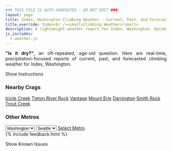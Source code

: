 ```yaml
---
### THIS FILE IS AUTO-GENERATED - DO NOT EDIT ###
layout: page
title: Index, Washington Climbing Weather - Current, Past, and Forecasted Report
title_override: Index<br /><small>Climbing Weather</small>
description: A lightweight weather report for Index, Washington. Optimized for slow internet connections.
js_includes:
  - weather.js
---
```


<section class="measure center lh-copy f5-ns f6 ph2 mv4" style="text-align: justify;">
<strong>"Is it dry?"</strong>, an oft-repeated, age-old question. Here are real-time,
precipitation-focused reports of current, past, and forecasted climbing weather for Index, Washington.
</section>

<p id="settings-toggle" class="mw5 b center tc hover-light-red black-70 pointer">Show Instructions</p>
<section id="settings" class="overflow-hidden" style="display:none;">
    <div class="mv2 ph2 center">
        <div class="fn f6 tc pv2">
            <p class="measure lh-copy center"><strong>Show/hide hourly forecasts</strong> by clicking the desired day.</p>
            <hr class="mw5 p0 mv2 o-60 b0 bt b--light-red light-red bg-light-red">
            <p class="measure lh-copy center"><strong>Current and Past conditions</strong> are measured by the nearest weather station. <strong>Forecast conditions</strong> are calculated and polled separately.</p>
            <hr class="mw5 p0 mv2 o-60 b0 bt b--light-red light-red bg-light-red">
            <p class="measure lh-copy center"><strong>Having issues?</strong> Try <a id="clear-cache" class="no-underline relative fancy-link light-red hover-light-red" href="#">clearing the local cache</a>.</p>
            <hr class="mw5 p0 mv2 o-60 b0 bt b--light-red light-red bg-light-red">
            <p class="measure lh-copy center">Weather data sourced from <a class="no-underline fancy-link relative light-red" target="_blank" href="https://www.weather.gov/documentation/services-web-api">weather.gov</a>.</p>
        </div>
    </div>
</section>
<section id="weather" data-crag="index-washington" class="mv4-ns mv3 ph2 center"></section>
<section id="nearby" class="tc lh-copy">
  <h3>Nearby Crags</h3>
<a class="nowrap no-underline fancy-link relative light-red mh3" href="/crags/icicle-creek-washington-weather.html">Icicle Creek</a>
<a class="nowrap no-underline fancy-link relative light-red mh3" href="/crags/tieton-river-rock-washington-weather.html">Tieton River Rock</a>
<a class="nowrap no-underline fancy-link relative light-red mh3" href="/crags/vantage-washington-weather.html">Vantage</a>
<a class="nowrap no-underline fancy-link relative light-red mh3" href="/crags/mount-erie-washington-weather.html">Mount Erie</a>
<a class="nowrap no-underline fancy-link relative light-red mh3" href="/crags/darrington-washington-weather.html">Darrington</a>
<a class="nowrap no-underline fancy-link relative light-red mh3" href="/crags/smith-rock-oregon-weather.html">Smith Rock</a>
<a class="nowrap no-underline fancy-link relative light-red mh3" href="/crags/trout-creek-oregon-weather.html">Trout Creek</a>
</section>
<section id="nearby" class="tc lh-copy">
  <h3>Other Metros</h3>
  <select class="ma1 bg-near-white pa2" id="stateSel">
    <option value="Texas">Texas</option>
    <option value="Washington" selected>Washington</option>
    <option value="Colorado">Colorado</option>
    <option value="Tennessee">Tennessee</option>
    <option value="Utah">Utah</option>
    <option value="California">California</option>
  </select>
  <select class="ma1 bg-near-white pa2" id="citySel">
    <option value="Seattle" selected>Seattle</option>
  </select>
  <a id="selectMetro" class="f6 link dim ph3 pv2 ma1 dib white bg-light-red" href="/crags/seattle-washington-weather.html">Select Metro</a>
  <script>
    var states = [];
    states["Texas"] = "Austin"
    states["Washington"] = "Seattle"
    states["Colorado"] = "Denver"
    states["Tennessee"] = "Nashville"
    states["Utah"] = "Salt Lake City"
    states["California"] = "San Francisco|Los Angeles"
  </script>
</section>
{% include feedback.html %}
<p id="issues-toggle" class="mw5 b center tc hover-light-red black-70 pointer">Show Known Issues</p>
<section id="issues" class="overflow-hidden tc f6">
</section>

<script>
  var weekly_SEW_150_72 = {"updated":"2023-01-13T04:40:24+00:00","units":"us","forecastGenerator":"BaselineForecastGenerator","generatedAt":"2023-01-13T06:06:03+00:00","updateTime":"2023-01-13T04:40:24+00:00","validTimes":"2023-01-12T22:00:00+00:00/P7DT3H","elevation":{"unitCode":"wmoUnit:m","value":148.1328},"periods":[{"number":1,"name":"Tonight","startTime":"2023-01-12T22:00:00-08:00","endTime":"2023-01-13T06:00:00-08:00","isDaytime":false,"temperature":44,"temperatureUnit":"F","temperatureTrend":"rising","windSpeed":"7 mph","windDirection":"ENE","icon":"https://api.weather.gov/icons/land/night/rain,90/rain,70?size=medium","shortForecast":"Rain","detailedForecast":"Rain. Cloudy. Low around 44, with temperatures rising to around 46 overnight. East northeast wind around 7 mph. Chance of precipitation is 90%. New rainfall amounts between a quarter and half of an inch possible."},{"number":2,"name":"Friday","startTime":"2023-01-13T06:00:00-08:00","endTime":"2023-01-13T18:00:00-08:00","isDaytime":true,"temperature":48,"temperatureUnit":"F","temperatureTrend":"falling","windSpeed":"1 to 7 mph","windDirection":"E","icon":"https://api.weather.gov/icons/land/day/rain,80/rain,90?size=medium","shortForecast":"Rain","detailedForecast":"Rain. Cloudy. High near 48, with temperatures falling to around 45 in the afternoon. East wind 1 to 7 mph. Chance of precipitation is 90%. New rainfall amounts between a half and three quarters of an inch possible."},{"number":3,"name":"Friday Night","startTime":"2023-01-13T18:00:00-08:00","endTime":"2023-01-14T06:00:00-08:00","isDaytime":false,"temperature":42,"temperatureUnit":"F","temperatureTrend":null,"windSpeed":"2 to 6 mph","windDirection":"ENE","icon":"https://api.weather.gov/icons/land/night/rain,80?size=medium","shortForecast":"Rain","detailedForecast":"Rain. Cloudy, with a low around 42. East northeast wind 2 to 6 mph. Chance of precipitation is 80%. New rainfall amounts between a half and three quarters of an inch possible."},{"number":4,"name":"Saturday","startTime":"2023-01-14T06:00:00-08:00","endTime":"2023-01-14T18:00:00-08:00","isDaytime":true,"temperature":48,"temperatureUnit":"F","temperatureTrend":null,"windSpeed":"2 to 12 mph","windDirection":"ENE","icon":"https://api.weather.gov/icons/land/day/rain,50?size=medium","shortForecast":"Chance Light Rain","detailedForecast":"A chance of rain. Mostly cloudy, with a high near 48. East northeast wind 2 to 12 mph. Chance of precipitation is 50%. New rainfall amounts between a tenth and quarter of an inch possible."},{"number":5,"name":"Saturday Night","startTime":"2023-01-14T18:00:00-08:00","endTime":"2023-01-15T06:00:00-08:00","isDaytime":false,"temperature":40,"temperatureUnit":"F","temperatureTrend":null,"windSpeed":"3 to 12 mph","windDirection":"ENE","icon":"https://api.weather.gov/icons/land/night/rain,50?size=medium","shortForecast":"Chance Light Rain","detailedForecast":"A chance of rain. Mostly cloudy, with a low around 40. East northeast wind 3 to 12 mph. Chance of precipitation is 50%. New rainfall amounts between a tenth and quarter of an inch possible."},{"number":6,"name":"Sunday","startTime":"2023-01-15T06:00:00-08:00","endTime":"2023-01-15T18:00:00-08:00","isDaytime":true,"temperature":45,"temperatureUnit":"F","temperatureTrend":null,"windSpeed":"2 to 7 mph","windDirection":"E","icon":"https://api.weather.gov/icons/land/day/rain,80?size=medium","shortForecast":"Light Rain","detailedForecast":"Rain. Mostly cloudy, with a high near 45. Chance of precipitation is 80%. New rainfall amounts between a tenth and quarter of an inch possible."},{"number":7,"name":"Sunday Night","startTime":"2023-01-15T18:00:00-08:00","endTime":"2023-01-16T06:00:00-08:00","isDaytime":false,"temperature":38,"temperatureUnit":"F","temperatureTrend":null,"windSpeed":"2 to 6 mph","windDirection":"SE","icon":"https://api.weather.gov/icons/land/night/rain,70/rain,50?size=medium","shortForecast":"Light Rain Likely","detailedForecast":"Rain likely. Mostly cloudy, with a low around 38. Chance of precipitation is 70%."},{"number":8,"name":"M.L. King Jr. Day","startTime":"2023-01-16T06:00:00-08:00","endTime":"2023-01-16T18:00:00-08:00","isDaytime":true,"temperature":44,"temperatureUnit":"F","temperatureTrend":null,"windSpeed":"6 mph","windDirection":"SE","icon":"https://api.weather.gov/icons/land/day/rain?size=medium","shortForecast":"Chance Light Rain","detailedForecast":"A chance of rain. Mostly cloudy, with a high near 44."},{"number":9,"name":"Monday Night","startTime":"2023-01-16T18:00:00-08:00","endTime":"2023-01-17T06:00:00-08:00","isDaytime":false,"temperature":36,"temperatureUnit":"F","temperatureTrend":null,"windSpeed":"6 mph","windDirection":"SE","icon":"https://api.weather.gov/icons/land/night/rain?size=medium","shortForecast":"Chance Light Rain","detailedForecast":"A chance of rain. Mostly cloudy, with a low around 36."},{"number":10,"name":"Tuesday","startTime":"2023-01-17T06:00:00-08:00","endTime":"2023-01-17T18:00:00-08:00","isDaytime":true,"temperature":42,"temperatureUnit":"F","temperatureTrend":null,"windSpeed":"8 mph","windDirection":"SE","icon":"https://api.weather.gov/icons/land/day/rain?size=medium","shortForecast":"Light Rain Likely","detailedForecast":"Rain likely. Mostly cloudy, with a high near 42."},{"number":11,"name":"Tuesday Night","startTime":"2023-01-17T18:00:00-08:00","endTime":"2023-01-18T06:00:00-08:00","isDaytime":false,"temperature":37,"temperatureUnit":"F","temperatureTrend":null,"windSpeed":"9 mph","windDirection":"SE","icon":"https://api.weather.gov/icons/land/night/rain?size=medium","shortForecast":"Rain","detailedForecast":"Rain. Mostly cloudy, with a low around 37."},{"number":12,"name":"Wednesday","startTime":"2023-01-18T06:00:00-08:00","endTime":"2023-01-18T18:00:00-08:00","isDaytime":true,"temperature":41,"temperatureUnit":"F","temperatureTrend":null,"windSpeed":"12 mph","windDirection":"S","icon":"https://api.weather.gov/icons/land/day/rain?size=medium","shortForecast":"Rain","detailedForecast":"Rain. Mostly cloudy, with a high near 41."},{"number":13,"name":"Wednesday Night","startTime":"2023-01-18T18:00:00-08:00","endTime":"2023-01-19T06:00:00-08:00","isDaytime":false,"temperature":34,"temperatureUnit":"F","temperatureTrend":null,"windSpeed":"9 mph","windDirection":"SSW","icon":"https://api.weather.gov/icons/land/night/rain?size=medium","shortForecast":"Chance Light Rain","detailedForecast":"A chance of rain. Mostly cloudy, with a low around 34."},{"number":14,"name":"Thursday","startTime":"2023-01-19T06:00:00-08:00","endTime":"2023-01-19T18:00:00-08:00","isDaytime":true,"temperature":40,"temperatureUnit":"F","temperatureTrend":null,"windSpeed":"8 mph","windDirection":"SSW","icon":"https://api.weather.gov/icons/land/day/rain?size=medium","shortForecast":"Chance Light Rain","detailedForecast":"A chance of rain before 5pm. Mostly cloudy, with a high near 40."}]}
  var hourly_SEW_150_72 = {"@context":["https://geojson.org/geojson-ld/geojson-context.jsonld",{"@version":"1.1","wx":"https://api.weather.gov/ontology#","geo":"http://www.opengis.net/ont/geosparql#","unit":"http://codes.wmo.int/common/unit/","@vocab":"https://api.weather.gov/ontology#"}],"type":"Feature","geometry":{"type":"Polygon","coordinates":[[[-121.5758471,47.8261007],[-121.5697809,47.8055844],[-121.539213,47.809657800000004],[-121.5452726,47.8301743],[-121.5758471,47.8261007]]]},"properties":{"updated":"2023-01-13T04:40:24+00:00","units":"us","forecastGenerator":"HourlyForecastGenerator","generatedAt":"2023-01-13T06:06:04+00:00","updateTime":"2023-01-13T04:40:24+00:00","validTimes":"2023-01-12T22:00:00+00:00/P7DT3H","elevation":{"unitCode":"wmoUnit:m","value":148.1328},"periods":[{"number":1,"name":"","startTime":"2023-01-12T22:00:00-08:00","endTime":"2023-01-12T23:00:00-08:00","isDaytime":false,"temperature":46,"temperatureUnit":"F","temperatureTrend":null,"windSpeed":"5 mph","windDirection":"ENE","icon":"https://api.weather.gov/icons/land/night/rain,90?size=small","shortForecast":"Rain","detailedForecast":""},{"number":2,"name":"","startTime":"2023-01-12T23:00:00-08:00","endTime":"2023-01-13T00:00:00-08:00","isDaytime":false,"temperature":45,"temperatureUnit":"F","temperatureTrend":null,"windSpeed":"5 mph","windDirection":"ENE","icon":"https://api.weather.gov/icons/land/night/rain,80?size=small","shortForecast":"Rain","detailedForecast":""},{"number":3,"name":"","startTime":"2023-01-13T00:00:00-08:00","endTime":"2023-01-13T01:00:00-08:00","isDaytime":false,"temperature":45,"temperatureUnit":"F","temperatureTrend":null,"windSpeed":"5 mph","windDirection":"ENE","icon":"https://api.weather.gov/icons/land/night/rain,70?size=small","shortForecast":"Rain Likely","detailedForecast":""},{"number":4,"name":"","startTime":"2023-01-13T01:00:00-08:00","endTime":"2023-01-13T02:00:00-08:00","isDaytime":false,"temperature":45,"temperatureUnit":"F","temperatureTrend":null,"windSpeed":"6 mph","windDirection":"ENE","icon":"https://api.weather.gov/icons/land/night/rain,60?size=small","shortForecast":"Light Rain Likely","detailedForecast":""},{"number":5,"name":"","startTime":"2023-01-13T02:00:00-08:00","endTime":"2023-01-13T03:00:00-08:00","isDaytime":false,"temperature":46,"temperatureUnit":"F","temperatureTrend":null,"windSpeed":"6 mph","windDirection":"ENE","icon":"https://api.weather.gov/icons/land/night/rain,60?size=small","shortForecast":"Light Rain Likely","detailedForecast":""},{"number":6,"name":"","startTime":"2023-01-13T03:00:00-08:00","endTime":"2023-01-13T04:00:00-08:00","isDaytime":false,"temperature":46,"temperatureUnit":"F","temperatureTrend":null,"windSpeed":"6 mph","windDirection":"ENE","icon":"https://api.weather.gov/icons/land/night/rain,60?size=small","shortForecast":"Light Rain Likely","detailedForecast":""},{"number":7,"name":"","startTime":"2023-01-13T04:00:00-08:00","endTime":"2023-01-13T05:00:00-08:00","isDaytime":false,"temperature":46,"temperatureUnit":"F","temperatureTrend":null,"windSpeed":"7 mph","windDirection":"E","icon":"https://api.weather.gov/icons/land/night/rain,70?size=small","shortForecast":"Rain Likely","detailedForecast":""},{"number":8,"name":"","startTime":"2023-01-13T05:00:00-08:00","endTime":"2023-01-13T06:00:00-08:00","isDaytime":false,"temperature":46,"temperatureUnit":"F","temperatureTrend":null,"windSpeed":"7 mph","windDirection":"E","icon":"https://api.weather.gov/icons/land/night/rain?size=small","shortForecast":"Rain Likely","detailedForecast":""},{"number":9,"name":"","startTime":"2023-01-13T06:00:00-08:00","endTime":"2023-01-13T07:00:00-08:00","isDaytime":true,"temperature":45,"temperatureUnit":"F","temperatureTrend":null,"windSpeed":"7 mph","windDirection":"E","icon":"https://api.weather.gov/icons/land/day/rain?size=small","shortForecast":"Rain","detailedForecast":""},{"number":10,"name":"","startTime":"2023-01-13T07:00:00-08:00","endTime":"2023-01-13T08:00:00-08:00","isDaytime":true,"temperature":45,"temperatureUnit":"F","temperatureTrend":null,"windSpeed":"7 mph","windDirection":"E","icon":"https://api.weather.gov/icons/land/day/rain?size=small","shortForecast":"Rain","detailedForecast":""},{"number":11,"name":"","startTime":"2023-01-13T08:00:00-08:00","endTime":"2023-01-13T09:00:00-08:00","isDaytime":true,"temperature":45,"temperatureUnit":"F","temperatureTrend":null,"windSpeed":"7 mph","windDirection":"E","icon":"https://api.weather.gov/icons/land/day/rain?size=small","shortForecast":"Rain","detailedForecast":""},{"number":12,"name":"","startTime":"2023-01-13T09:00:00-08:00","endTime":"2023-01-13T10:00:00-08:00","isDaytime":true,"temperature":46,"temperatureUnit":"F","temperatureTrend":null,"windSpeed":"7 mph","windDirection":"E","icon":"https://api.weather.gov/icons/land/day/rain?size=small","shortForecast":"Rain","detailedForecast":""},{"number":13,"name":"","startTime":"2023-01-13T10:00:00-08:00","endTime":"2023-01-13T11:00:00-08:00","isDaytime":true,"temperature":46,"temperatureUnit":"F","temperatureTrend":null,"windSpeed":"7 mph","windDirection":"ESE","icon":"https://api.weather.gov/icons/land/day/rain?size=small","shortForecast":"Light Rain Likely","detailedForecast":""},{"number":14,"name":"","startTime":"2023-01-13T11:00:00-08:00","endTime":"2023-01-13T12:00:00-08:00","isDaytime":true,"temperature":46,"temperatureUnit":"F","temperatureTrend":null,"windSpeed":"7 mph","windDirection":"ESE","icon":"https://api.weather.gov/icons/land/day/rain?size=small","shortForecast":"Light Rain Likely","detailedForecast":""},{"number":15,"name":"","startTime":"2023-01-13T12:00:00-08:00","endTime":"2023-01-13T13:00:00-08:00","isDaytime":true,"temperature":47,"temperatureUnit":"F","temperatureTrend":null,"windSpeed":"7 mph","windDirection":"ESE","icon":"https://api.weather.gov/icons/land/day/rain?size=small","shortForecast":"Light Rain","detailedForecast":""},{"number":16,"name":"","startTime":"2023-01-13T13:00:00-08:00","endTime":"2023-01-13T14:00:00-08:00","isDaytime":true,"temperature":46,"temperatureUnit":"F","temperatureTrend":null,"windSpeed":"1 mph","windDirection":"NNE","icon":"https://api.weather.gov/icons/land/day/rain?size=small","shortForecast":"Light Rain","detailedForecast":""},{"number":17,"name":"","startTime":"2023-01-13T14:00:00-08:00","endTime":"2023-01-13T15:00:00-08:00","isDaytime":true,"temperature":46,"temperatureUnit":"F","temperatureTrend":null,"windSpeed":"1 mph","windDirection":"NNE","icon":"https://api.weather.gov/icons/land/day/rain?size=small","shortForecast":"Light Rain","detailedForecast":""},{"number":18,"name":"","startTime":"2023-01-13T15:00:00-08:00","endTime":"2023-01-13T16:00:00-08:00","isDaytime":true,"temperature":46,"temperatureUnit":"F","temperatureTrend":null,"windSpeed":"1 mph","windDirection":"NNE","icon":"https://api.weather.gov/icons/land/day/rain?size=small","shortForecast":"Light Rain","detailedForecast":""},{"number":19,"name":"","startTime":"2023-01-13T16:00:00-08:00","endTime":"2023-01-13T17:00:00-08:00","isDaytime":true,"temperature":45,"temperatureUnit":"F","temperatureTrend":null,"windSpeed":"2 mph","windDirection":"ENE","icon":"https://api.weather.gov/icons/land/day/rain?size=small","shortForecast":"Rain","detailedForecast":""},{"number":20,"name":"","startTime":"2023-01-13T17:00:00-08:00","endTime":"2023-01-13T18:00:00-08:00","isDaytime":true,"temperature":45,"temperatureUnit":"F","temperatureTrend":null,"windSpeed":"2 mph","windDirection":"ENE","icon":"https://api.weather.gov/icons/land/day/rain?size=small","shortForecast":"Rain","detailedForecast":""},{"number":21,"name":"","startTime":"2023-01-13T18:00:00-08:00","endTime":"2023-01-13T19:00:00-08:00","isDaytime":false,"temperature":44,"temperatureUnit":"F","temperatureTrend":null,"windSpeed":"2 mph","windDirection":"ENE","icon":"https://api.weather.gov/icons/land/night/rain?size=small","shortForecast":"Rain","detailedForecast":""},{"number":22,"name":"","startTime":"2023-01-13T19:00:00-08:00","endTime":"2023-01-13T20:00:00-08:00","isDaytime":false,"temperature":44,"temperatureUnit":"F","temperatureTrend":null,"windSpeed":"6 mph","windDirection":"E","icon":"https://api.weather.gov/icons/land/night/rain?size=small","shortForecast":"Rain","detailedForecast":""},{"number":23,"name":"","startTime":"2023-01-13T20:00:00-08:00","endTime":"2023-01-13T21:00:00-08:00","isDaytime":false,"temperature":44,"temperatureUnit":"F","temperatureTrend":null,"windSpeed":"6 mph","windDirection":"E","icon":"https://api.weather.gov/icons/land/night/rain?size=small","shortForecast":"Rain","detailedForecast":""},{"number":24,"name":"","startTime":"2023-01-13T21:00:00-08:00","endTime":"2023-01-13T22:00:00-08:00","isDaytime":false,"temperature":44,"temperatureUnit":"F","temperatureTrend":null,"windSpeed":"6 mph","windDirection":"E","icon":"https://api.weather.gov/icons/land/night/rain?size=small","shortForecast":"Rain","detailedForecast":""},{"number":25,"name":"","startTime":"2023-01-13T22:00:00-08:00","endTime":"2023-01-13T23:00:00-08:00","isDaytime":false,"temperature":44,"temperatureUnit":"F","temperatureTrend":null,"windSpeed":"3 mph","windDirection":"ENE","icon":"https://api.weather.gov/icons/land/night/rain?size=small","shortForecast":"Light Rain","detailedForecast":""},{"number":26,"name":"","startTime":"2023-01-13T23:00:00-08:00","endTime":"2023-01-14T00:00:00-08:00","isDaytime":false,"temperature":44,"temperatureUnit":"F","temperatureTrend":null,"windSpeed":"3 mph","windDirection":"ENE","icon":"https://api.weather.gov/icons/land/night/rain?size=small","shortForecast":"Light Rain","detailedForecast":""},{"number":27,"name":"","startTime":"2023-01-14T00:00:00-08:00","endTime":"2023-01-14T01:00:00-08:00","isDaytime":false,"temperature":43,"temperatureUnit":"F","temperatureTrend":null,"windSpeed":"3 mph","windDirection":"ENE","icon":"https://api.weather.gov/icons/land/night/rain?size=small","shortForecast":"Light Rain","detailedForecast":""},{"number":28,"name":"","startTime":"2023-01-14T01:00:00-08:00","endTime":"2023-01-14T02:00:00-08:00","isDaytime":false,"temperature":43,"temperatureUnit":"F","temperatureTrend":null,"windSpeed":"3 mph","windDirection":"NE","icon":"https://api.weather.gov/icons/land/night/rain?size=small","shortForecast":"Light Rain","detailedForecast":""},{"number":29,"name":"","startTime":"2023-01-14T02:00:00-08:00","endTime":"2023-01-14T03:00:00-08:00","isDaytime":false,"temperature":43,"temperatureUnit":"F","temperatureTrend":null,"windSpeed":"3 mph","windDirection":"NE","icon":"https://api.weather.gov/icons/land/night/rain?size=small","shortForecast":"Light Rain","detailedForecast":""},{"number":30,"name":"","startTime":"2023-01-14T03:00:00-08:00","endTime":"2023-01-14T04:00:00-08:00","isDaytime":false,"temperature":43,"temperatureUnit":"F","temperatureTrend":null,"windSpeed":"3 mph","windDirection":"NE","icon":"https://api.weather.gov/icons/land/night/rain?size=small","shortForecast":"Light Rain","detailedForecast":""},{"number":31,"name":"","startTime":"2023-01-14T04:00:00-08:00","endTime":"2023-01-14T05:00:00-08:00","isDaytime":false,"temperature":43,"temperatureUnit":"F","temperatureTrend":null,"windSpeed":"5 mph","windDirection":"NE","icon":"https://api.weather.gov/icons/land/night/rain?size=small","shortForecast":"Chance Light Rain","detailedForecast":""},{"number":32,"name":"","startTime":"2023-01-14T05:00:00-08:00","endTime":"2023-01-14T06:00:00-08:00","isDaytime":false,"temperature":43,"temperatureUnit":"F","temperatureTrend":null,"windSpeed":"5 mph","windDirection":"NE","icon":"https://api.weather.gov/icons/land/night/rain?size=small","shortForecast":"Chance Light Rain","detailedForecast":""},{"number":33,"name":"","startTime":"2023-01-14T06:00:00-08:00","endTime":"2023-01-14T07:00:00-08:00","isDaytime":true,"temperature":43,"temperatureUnit":"F","temperatureTrend":null,"windSpeed":"5 mph","windDirection":"NE","icon":"https://api.weather.gov/icons/land/day/rain?size=small","shortForecast":"Chance Light Rain","detailedForecast":""},{"number":34,"name":"","startTime":"2023-01-14T07:00:00-08:00","endTime":"2023-01-14T08:00:00-08:00","isDaytime":true,"temperature":43,"temperatureUnit":"F","temperatureTrend":null,"windSpeed":"5 mph","windDirection":"E","icon":"https://api.weather.gov/icons/land/day/rain?size=small","shortForecast":"Chance Light Rain","detailedForecast":""},{"number":35,"name":"","startTime":"2023-01-14T08:00:00-08:00","endTime":"2023-01-14T09:00:00-08:00","isDaytime":true,"temperature":43,"temperatureUnit":"F","temperatureTrend":null,"windSpeed":"5 mph","windDirection":"E","icon":"https://api.weather.gov/icons/land/day/rain?size=small","shortForecast":"Chance Light Rain","detailedForecast":""},{"number":36,"name":"","startTime":"2023-01-14T09:00:00-08:00","endTime":"2023-01-14T10:00:00-08:00","isDaytime":true,"temperature":43,"temperatureUnit":"F","temperatureTrend":null,"windSpeed":"5 mph","windDirection":"E","icon":"https://api.weather.gov/icons/land/day/rain?size=small","shortForecast":"Chance Light Rain","detailedForecast":""},{"number":37,"name":"","startTime":"2023-01-14T10:00:00-08:00","endTime":"2023-01-14T11:00:00-08:00","isDaytime":true,"temperature":44,"temperatureUnit":"F","temperatureTrend":null,"windSpeed":"2 mph","windDirection":"ENE","icon":"https://api.weather.gov/icons/land/day/rain?size=small","shortForecast":"Chance Light Rain","detailedForecast":""},{"number":38,"name":"","startTime":"2023-01-14T11:00:00-08:00","endTime":"2023-01-14T12:00:00-08:00","isDaytime":true,"temperature":45,"temperatureUnit":"F","temperatureTrend":null,"windSpeed":"2 mph","windDirection":"ENE","icon":"https://api.weather.gov/icons/land/day/rain?size=small","shortForecast":"Chance Light Rain","detailedForecast":""},{"number":39,"name":"","startTime":"2023-01-14T12:00:00-08:00","endTime":"2023-01-14T13:00:00-08:00","isDaytime":true,"temperature":46,"temperatureUnit":"F","temperatureTrend":null,"windSpeed":"2 mph","windDirection":"ENE","icon":"https://api.weather.gov/icons/land/day/rain?size=small","shortForecast":"Chance Light Rain","detailedForecast":""},{"number":40,"name":"","startTime":"2023-01-14T13:00:00-08:00","endTime":"2023-01-14T14:00:00-08:00","isDaytime":true,"temperature":47,"temperatureUnit":"F","temperatureTrend":null,"windSpeed":"7 mph","windDirection":"E","icon":"https://api.weather.gov/icons/land/day/rain?size=small","shortForecast":"Chance Light Rain","detailedForecast":""},{"number":41,"name":"","startTime":"2023-01-14T14:00:00-08:00","endTime":"2023-01-14T15:00:00-08:00","isDaytime":true,"temperature":46,"temperatureUnit":"F","temperatureTrend":null,"windSpeed":"7 mph","windDirection":"E","icon":"https://api.weather.gov/icons/land/day/rain?size=small","shortForecast":"Chance Light Rain","detailedForecast":""},{"number":42,"name":"","startTime":"2023-01-14T15:00:00-08:00","endTime":"2023-01-14T16:00:00-08:00","isDaytime":true,"temperature":45,"temperatureUnit":"F","temperatureTrend":null,"windSpeed":"7 mph","windDirection":"E","icon":"https://api.weather.gov/icons/land/day/rain?size=small","shortForecast":"Chance Light Rain","detailedForecast":""},{"number":43,"name":"","startTime":"2023-01-14T16:00:00-08:00","endTime":"2023-01-14T17:00:00-08:00","isDaytime":true,"temperature":44,"temperatureUnit":"F","temperatureTrend":null,"windSpeed":"12 mph","windDirection":"NE","icon":"https://api.weather.gov/icons/land/day/rain?size=small","shortForecast":"Chance Light Rain","detailedForecast":""},{"number":44,"name":"","startTime":"2023-01-14T17:00:00-08:00","endTime":"2023-01-14T18:00:00-08:00","isDaytime":true,"temperature":43,"temperatureUnit":"F","temperatureTrend":null,"windSpeed":"12 mph","windDirection":"NE","icon":"https://api.weather.gov/icons/land/day/rain?size=small","shortForecast":"Chance Light Rain","detailedForecast":""},{"number":45,"name":"","startTime":"2023-01-14T18:00:00-08:00","endTime":"2023-01-14T19:00:00-08:00","isDaytime":false,"temperature":42,"temperatureUnit":"F","temperatureTrend":null,"windSpeed":"12 mph","windDirection":"NE","icon":"https://api.weather.gov/icons/land/night/rain?size=small","shortForecast":"Chance Light Rain","detailedForecast":""},{"number":46,"name":"","startTime":"2023-01-14T19:00:00-08:00","endTime":"2023-01-14T20:00:00-08:00","isDaytime":false,"temperature":42,"temperatureUnit":"F","temperatureTrend":null,"windSpeed":"9 mph","windDirection":"NE","icon":"https://api.weather.gov/icons/land/night/rain?size=small","shortForecast":"Chance Light Rain","detailedForecast":""},{"number":47,"name":"","startTime":"2023-01-14T20:00:00-08:00","endTime":"2023-01-14T21:00:00-08:00","isDaytime":false,"temperature":42,"temperatureUnit":"F","temperatureTrend":null,"windSpeed":"9 mph","windDirection":"NE","icon":"https://api.weather.gov/icons/land/night/rain?size=small","shortForecast":"Chance Light Rain","detailedForecast":""},{"number":48,"name":"","startTime":"2023-01-14T21:00:00-08:00","endTime":"2023-01-14T22:00:00-08:00","isDaytime":false,"temperature":42,"temperatureUnit":"F","temperatureTrend":null,"windSpeed":"9 mph","windDirection":"NE","icon":"https://api.weather.gov/icons/land/night/rain?size=small","shortForecast":"Chance Light Rain","detailedForecast":""},{"number":49,"name":"","startTime":"2023-01-14T22:00:00-08:00","endTime":"2023-01-14T23:00:00-08:00","isDaytime":false,"temperature":42,"temperatureUnit":"F","temperatureTrend":null,"windSpeed":"6 mph","windDirection":"NE","icon":"https://api.weather.gov/icons/land/night/rain?size=small","shortForecast":"Chance Light Rain","detailedForecast":""},{"number":50,"name":"","startTime":"2023-01-14T23:00:00-08:00","endTime":"2023-01-15T00:00:00-08:00","isDaytime":false,"temperature":42,"temperatureUnit":"F","temperatureTrend":null,"windSpeed":"6 mph","windDirection":"NE","icon":"https://api.weather.gov/icons/land/night/rain?size=small","shortForecast":"Chance Light Rain","detailedForecast":""},{"number":51,"name":"","startTime":"2023-01-15T00:00:00-08:00","endTime":"2023-01-15T01:00:00-08:00","isDaytime":false,"temperature":41,"temperatureUnit":"F","temperatureTrend":null,"windSpeed":"6 mph","windDirection":"NE","icon":"https://api.weather.gov/icons/land/night/rain?size=small","shortForecast":"Chance Light Rain","detailedForecast":""},{"number":52,"name":"","startTime":"2023-01-15T01:00:00-08:00","endTime":"2023-01-15T02:00:00-08:00","isDaytime":false,"temperature":41,"temperatureUnit":"F","temperatureTrend":null,"windSpeed":"3 mph","windDirection":"ENE","icon":"https://api.weather.gov/icons/land/night/rain?size=small","shortForecast":"Chance Light Rain","detailedForecast":""},{"number":53,"name":"","startTime":"2023-01-15T02:00:00-08:00","endTime":"2023-01-15T03:00:00-08:00","isDaytime":false,"temperature":41,"temperatureUnit":"F","temperatureTrend":null,"windSpeed":"3 mph","windDirection":"ENE","icon":"https://api.weather.gov/icons/land/night/rain?size=small","shortForecast":"Chance Light Rain","detailedForecast":""},{"number":54,"name":"","startTime":"2023-01-15T03:00:00-08:00","endTime":"2023-01-15T04:00:00-08:00","isDaytime":false,"temperature":42,"temperatureUnit":"F","temperatureTrend":null,"windSpeed":"3 mph","windDirection":"ENE","icon":"https://api.weather.gov/icons/land/night/rain?size=small","shortForecast":"Chance Light Rain","detailedForecast":""},{"number":55,"name":"","startTime":"2023-01-15T04:00:00-08:00","endTime":"2023-01-15T05:00:00-08:00","isDaytime":false,"temperature":42,"temperatureUnit":"F","temperatureTrend":null,"windSpeed":"5 mph","windDirection":"ESE","icon":"https://api.weather.gov/icons/land/night/rain?size=small","shortForecast":"Chance Light Rain","detailedForecast":""},{"number":56,"name":"","startTime":"2023-01-15T05:00:00-08:00","endTime":"2023-01-15T06:00:00-08:00","isDaytime":false,"temperature":42,"temperatureUnit":"F","temperatureTrend":null,"windSpeed":"5 mph","windDirection":"ESE","icon":"https://api.weather.gov/icons/land/night/rain?size=small","shortForecast":"Chance Light Rain","detailedForecast":""},{"number":57,"name":"","startTime":"2023-01-15T06:00:00-08:00","endTime":"2023-01-15T07:00:00-08:00","isDaytime":true,"temperature":41,"temperatureUnit":"F","temperatureTrend":null,"windSpeed":"5 mph","windDirection":"ESE","icon":"https://api.weather.gov/icons/land/day/rain?size=small","shortForecast":"Chance Light Rain","detailedForecast":""},{"number":58,"name":"","startTime":"2023-01-15T07:00:00-08:00","endTime":"2023-01-15T08:00:00-08:00","isDaytime":true,"temperature":41,"temperatureUnit":"F","temperatureTrend":null,"windSpeed":"6 mph","windDirection":"NE","icon":"https://api.weather.gov/icons/land/day/rain?size=small","shortForecast":"Chance Light Rain","detailedForecast":""},{"number":59,"name":"","startTime":"2023-01-15T08:00:00-08:00","endTime":"2023-01-15T09:00:00-08:00","isDaytime":true,"temperature":41,"temperatureUnit":"F","temperatureTrend":null,"windSpeed":"6 mph","windDirection":"NE","icon":"https://api.weather.gov/icons/land/day/rain?size=small","shortForecast":"Chance Light Rain","detailedForecast":""},{"number":60,"name":"","startTime":"2023-01-15T09:00:00-08:00","endTime":"2023-01-15T10:00:00-08:00","isDaytime":true,"temperature":42,"temperatureUnit":"F","temperatureTrend":null,"windSpeed":"6 mph","windDirection":"NE","icon":"https://api.weather.gov/icons/land/day/rain?size=small","shortForecast":"Chance Light Rain","detailedForecast":""},{"number":61,"name":"","startTime":"2023-01-15T10:00:00-08:00","endTime":"2023-01-15T11:00:00-08:00","isDaytime":true,"temperature":42,"temperatureUnit":"F","temperatureTrend":null,"windSpeed":"7 mph","windDirection":"ESE","icon":"https://api.weather.gov/icons/land/day/rain?size=small","shortForecast":"Light Rain","detailedForecast":""},{"number":62,"name":"","startTime":"2023-01-15T11:00:00-08:00","endTime":"2023-01-15T12:00:00-08:00","isDaytime":true,"temperature":42,"temperatureUnit":"F","temperatureTrend":null,"windSpeed":"7 mph","windDirection":"ESE","icon":"https://api.weather.gov/icons/land/day/rain?size=small","shortForecast":"Light Rain","detailedForecast":""},{"number":63,"name":"","startTime":"2023-01-15T12:00:00-08:00","endTime":"2023-01-15T13:00:00-08:00","isDaytime":true,"temperature":43,"temperatureUnit":"F","temperatureTrend":null,"windSpeed":"7 mph","windDirection":"ESE","icon":"https://api.weather.gov/icons/land/day/rain?size=small","shortForecast":"Light Rain","detailedForecast":""},{"number":64,"name":"","startTime":"2023-01-15T13:00:00-08:00","endTime":"2023-01-15T14:00:00-08:00","isDaytime":true,"temperature":43,"temperatureUnit":"F","temperatureTrend":null,"windSpeed":"3 mph","windDirection":"ENE","icon":"https://api.weather.gov/icons/land/day/rain?size=small","shortForecast":"Light Rain","detailedForecast":""},{"number":65,"name":"","startTime":"2023-01-15T14:00:00-08:00","endTime":"2023-01-15T15:00:00-08:00","isDaytime":true,"temperature":43,"temperatureUnit":"F","temperatureTrend":null,"windSpeed":"3 mph","windDirection":"ENE","icon":"https://api.weather.gov/icons/land/day/rain?size=small","shortForecast":"Light Rain","detailedForecast":""},{"number":66,"name":"","startTime":"2023-01-15T15:00:00-08:00","endTime":"2023-01-15T16:00:00-08:00","isDaytime":true,"temperature":43,"temperatureUnit":"F","temperatureTrend":null,"windSpeed":"3 mph","windDirection":"ENE","icon":"https://api.weather.gov/icons/land/day/rain?size=small","shortForecast":"Light Rain","detailedForecast":""},{"number":67,"name":"","startTime":"2023-01-15T16:00:00-08:00","endTime":"2023-01-15T17:00:00-08:00","isDaytime":true,"temperature":42,"temperatureUnit":"F","temperatureTrend":null,"windSpeed":"2 mph","windDirection":"SSE","icon":"https://api.weather.gov/icons/land/day/rain?size=small","shortForecast":"Light Rain Likely","detailedForecast":""},{"number":68,"name":"","startTime":"2023-01-15T17:00:00-08:00","endTime":"2023-01-15T18:00:00-08:00","isDaytime":true,"temperature":41,"temperatureUnit":"F","temperatureTrend":null,"windSpeed":"2 mph","windDirection":"SSE","icon":"https://api.weather.gov/icons/land/day/rain?size=small","shortForecast":"Light Rain Likely","detailedForecast":""},{"number":69,"name":"","startTime":"2023-01-15T18:00:00-08:00","endTime":"2023-01-15T19:00:00-08:00","isDaytime":false,"temperature":41,"temperatureUnit":"F","temperatureTrend":null,"windSpeed":"2 mph","windDirection":"SSE","icon":"https://api.weather.gov/icons/land/night/rain?size=small","shortForecast":"Light Rain Likely","detailedForecast":""},{"number":70,"name":"","startTime":"2023-01-15T19:00:00-08:00","endTime":"2023-01-15T20:00:00-08:00","isDaytime":false,"temperature":40,"temperatureUnit":"F","temperatureTrend":null,"windSpeed":"6 mph","windDirection":"SE","icon":"https://api.weather.gov/icons/land/night/rain?size=small","shortForecast":"Light Rain Likely","detailedForecast":""},{"number":71,"name":"","startTime":"2023-01-15T20:00:00-08:00","endTime":"2023-01-15T21:00:00-08:00","isDaytime":false,"temperature":40,"temperatureUnit":"F","temperatureTrend":null,"windSpeed":"6 mph","windDirection":"SE","icon":"https://api.weather.gov/icons/land/night/rain?size=small","shortForecast":"Light Rain Likely","detailedForecast":""},{"number":72,"name":"","startTime":"2023-01-15T21:00:00-08:00","endTime":"2023-01-15T22:00:00-08:00","isDaytime":false,"temperature":40,"temperatureUnit":"F","temperatureTrend":null,"windSpeed":"6 mph","windDirection":"SE","icon":"https://api.weather.gov/icons/land/night/rain?size=small","shortForecast":"Light Rain Likely","detailedForecast":""},{"number":73,"name":"","startTime":"2023-01-15T22:00:00-08:00","endTime":"2023-01-15T23:00:00-08:00","isDaytime":false,"temperature":40,"temperatureUnit":"F","temperatureTrend":null,"windSpeed":"6 mph","windDirection":"SE","icon":"https://api.weather.gov/icons/land/night/rain?size=small","shortForecast":"Chance Light Rain","detailedForecast":""},{"number":74,"name":"","startTime":"2023-01-15T23:00:00-08:00","endTime":"2023-01-16T00:00:00-08:00","isDaytime":false,"temperature":40,"temperatureUnit":"F","temperatureTrend":null,"windSpeed":"6 mph","windDirection":"SE","icon":"https://api.weather.gov/icons/land/night/rain?size=small","shortForecast":"Chance Light Rain","detailedForecast":""},{"number":75,"name":"","startTime":"2023-01-16T00:00:00-08:00","endTime":"2023-01-16T01:00:00-08:00","isDaytime":false,"temperature":40,"temperatureUnit":"F","temperatureTrend":null,"windSpeed":"6 mph","windDirection":"SE","icon":"https://api.weather.gov/icons/land/night/rain?size=small","shortForecast":"Chance Light Rain","detailedForecast":""},{"number":76,"name":"","startTime":"2023-01-16T01:00:00-08:00","endTime":"2023-01-16T02:00:00-08:00","isDaytime":false,"temperature":40,"temperatureUnit":"F","temperatureTrend":null,"windSpeed":"6 mph","windDirection":"SE","icon":"https://api.weather.gov/icons/land/night/rain?size=small","shortForecast":"Chance Light Rain","detailedForecast":""},{"number":77,"name":"","startTime":"2023-01-16T02:00:00-08:00","endTime":"2023-01-16T03:00:00-08:00","isDaytime":false,"temperature":40,"temperatureUnit":"F","temperatureTrend":null,"windSpeed":"6 mph","windDirection":"SE","icon":"https://api.weather.gov/icons/land/night/rain?size=small","shortForecast":"Chance Light Rain","detailedForecast":""},{"number":78,"name":"","startTime":"2023-01-16T03:00:00-08:00","endTime":"2023-01-16T04:00:00-08:00","isDaytime":false,"temperature":40,"temperatureUnit":"F","temperatureTrend":null,"windSpeed":"6 mph","windDirection":"SE","icon":"https://api.weather.gov/icons/land/night/rain?size=small","shortForecast":"Chance Light Rain","detailedForecast":""},{"number":79,"name":"","startTime":"2023-01-16T04:00:00-08:00","endTime":"2023-01-16T05:00:00-08:00","isDaytime":false,"temperature":40,"temperatureUnit":"F","temperatureTrend":null,"windSpeed":"6 mph","windDirection":"SE","icon":"https://api.weather.gov/icons/land/night/rain?size=small","shortForecast":"Chance Light Rain","detailedForecast":""},{"number":80,"name":"","startTime":"2023-01-16T05:00:00-08:00","endTime":"2023-01-16T06:00:00-08:00","isDaytime":false,"temperature":40,"temperatureUnit":"F","temperatureTrend":null,"windSpeed":"6 mph","windDirection":"SE","icon":"https://api.weather.gov/icons/land/night/rain?size=small","shortForecast":"Chance Light Rain","detailedForecast":""},{"number":81,"name":"","startTime":"2023-01-16T06:00:00-08:00","endTime":"2023-01-16T07:00:00-08:00","isDaytime":true,"temperature":39,"temperatureUnit":"F","temperatureTrend":null,"windSpeed":"6 mph","windDirection":"SE","icon":"https://api.weather.gov/icons/land/day/rain?size=small","shortForecast":"Chance Light Rain","detailedForecast":""},{"number":82,"name":"","startTime":"2023-01-16T07:00:00-08:00","endTime":"2023-01-16T08:00:00-08:00","isDaytime":true,"temperature":39,"temperatureUnit":"F","temperatureTrend":null,"windSpeed":"6 mph","windDirection":"SE","icon":"https://api.weather.gov/icons/land/day/rain?size=small","shortForecast":"Chance Light Rain","detailedForecast":""},{"number":83,"name":"","startTime":"2023-01-16T08:00:00-08:00","endTime":"2023-01-16T09:00:00-08:00","isDaytime":true,"temperature":39,"temperatureUnit":"F","temperatureTrend":null,"windSpeed":"6 mph","windDirection":"SE","icon":"https://api.weather.gov/icons/land/day/rain?size=small","shortForecast":"Chance Light Rain","detailedForecast":""},{"number":84,"name":"","startTime":"2023-01-16T09:00:00-08:00","endTime":"2023-01-16T10:00:00-08:00","isDaytime":true,"temperature":39,"temperatureUnit":"F","temperatureTrend":null,"windSpeed":"6 mph","windDirection":"SE","icon":"https://api.weather.gov/icons/land/day/rain?size=small","shortForecast":"Chance Light Rain","detailedForecast":""},{"number":85,"name":"","startTime":"2023-01-16T10:00:00-08:00","endTime":"2023-01-16T11:00:00-08:00","isDaytime":true,"temperature":40,"temperatureUnit":"F","temperatureTrend":null,"windSpeed":"6 mph","windDirection":"SE","icon":"https://api.weather.gov/icons/land/day/rain?size=small","shortForecast":"Chance Light Rain","detailedForecast":""},{"number":86,"name":"","startTime":"2023-01-16T11:00:00-08:00","endTime":"2023-01-16T12:00:00-08:00","isDaytime":true,"temperature":41,"temperatureUnit":"F","temperatureTrend":null,"windSpeed":"6 mph","windDirection":"SE","icon":"https://api.weather.gov/icons/land/day/rain?size=small","shortForecast":"Chance Light Rain","detailedForecast":""},{"number":87,"name":"","startTime":"2023-01-16T12:00:00-08:00","endTime":"2023-01-16T13:00:00-08:00","isDaytime":true,"temperature":42,"temperatureUnit":"F","temperatureTrend":null,"windSpeed":"6 mph","windDirection":"SE","icon":"https://api.weather.gov/icons/land/day/rain?size=small","shortForecast":"Chance Light Rain","detailedForecast":""},{"number":88,"name":"","startTime":"2023-01-16T13:00:00-08:00","endTime":"2023-01-16T14:00:00-08:00","isDaytime":true,"temperature":42,"temperatureUnit":"F","temperatureTrend":null,"windSpeed":"6 mph","windDirection":"SSE","icon":"https://api.weather.gov/icons/land/day/rain?size=small","shortForecast":"Chance Light Rain","detailedForecast":""},{"number":89,"name":"","startTime":"2023-01-16T14:00:00-08:00","endTime":"2023-01-16T15:00:00-08:00","isDaytime":true,"temperature":42,"temperatureUnit":"F","temperatureTrend":null,"windSpeed":"6 mph","windDirection":"SSE","icon":"https://api.weather.gov/icons/land/day/rain?size=small","shortForecast":"Chance Light Rain","detailedForecast":""},{"number":90,"name":"","startTime":"2023-01-16T15:00:00-08:00","endTime":"2023-01-16T16:00:00-08:00","isDaytime":true,"temperature":41,"temperatureUnit":"F","temperatureTrend":null,"windSpeed":"6 mph","windDirection":"SSE","icon":"https://api.weather.gov/icons/land/day/rain?size=small","shortForecast":"Chance Light Rain","detailedForecast":""},{"number":91,"name":"","startTime":"2023-01-16T16:00:00-08:00","endTime":"2023-01-16T17:00:00-08:00","isDaytime":true,"temperature":40,"temperatureUnit":"F","temperatureTrend":null,"windSpeed":"5 mph","windDirection":"SSE","icon":"https://api.weather.gov/icons/land/day/rain?size=small","shortForecast":"Chance Light Rain","detailedForecast":""},{"number":92,"name":"","startTime":"2023-01-16T17:00:00-08:00","endTime":"2023-01-16T18:00:00-08:00","isDaytime":true,"temperature":39,"temperatureUnit":"F","temperatureTrend":null,"windSpeed":"5 mph","windDirection":"SSE","icon":"https://api.weather.gov/icons/land/day/rain?size=small","shortForecast":"Chance Light Rain","detailedForecast":""},{"number":93,"name":"","startTime":"2023-01-16T18:00:00-08:00","endTime":"2023-01-16T19:00:00-08:00","isDaytime":false,"temperature":39,"temperatureUnit":"F","temperatureTrend":null,"windSpeed":"5 mph","windDirection":"SSE","icon":"https://api.weather.gov/icons/land/night/rain?size=small","shortForecast":"Chance Light Rain","detailedForecast":""},{"number":94,"name":"","startTime":"2023-01-16T19:00:00-08:00","endTime":"2023-01-16T20:00:00-08:00","isDaytime":false,"temperature":38,"temperatureUnit":"F","temperatureTrend":null,"windSpeed":"6 mph","windDirection":"ESE","icon":"https://api.weather.gov/icons/land/night/rain?size=small","shortForecast":"Chance Light Rain","detailedForecast":""},{"number":95,"name":"","startTime":"2023-01-16T20:00:00-08:00","endTime":"2023-01-16T21:00:00-08:00","isDaytime":false,"temperature":38,"temperatureUnit":"F","temperatureTrend":null,"windSpeed":"6 mph","windDirection":"ESE","icon":"https://api.weather.gov/icons/land/night/rain?size=small","shortForecast":"Chance Light Rain","detailedForecast":""},{"number":96,"name":"","startTime":"2023-01-16T21:00:00-08:00","endTime":"2023-01-16T22:00:00-08:00","isDaytime":false,"temperature":37,"temperatureUnit":"F","temperatureTrend":null,"windSpeed":"6 mph","windDirection":"ESE","icon":"https://api.weather.gov/icons/land/night/rain?size=small","shortForecast":"Chance Light Rain","detailedForecast":""},{"number":97,"name":"","startTime":"2023-01-16T22:00:00-08:00","endTime":"2023-01-16T23:00:00-08:00","isDaytime":false,"temperature":37,"temperatureUnit":"F","temperatureTrend":null,"windSpeed":"6 mph","windDirection":"ESE","icon":"https://api.weather.gov/icons/land/night/rain?size=small","shortForecast":"Chance Light Rain","detailedForecast":""},{"number":98,"name":"","startTime":"2023-01-16T23:00:00-08:00","endTime":"2023-01-17T00:00:00-08:00","isDaytime":false,"temperature":37,"temperatureUnit":"F","temperatureTrend":null,"windSpeed":"6 mph","windDirection":"ESE","icon":"https://api.weather.gov/icons/land/night/rain?size=small","shortForecast":"Chance Light Rain","detailedForecast":""},{"number":99,"name":"","startTime":"2023-01-17T00:00:00-08:00","endTime":"2023-01-17T01:00:00-08:00","isDaytime":false,"temperature":37,"temperatureUnit":"F","temperatureTrend":null,"windSpeed":"6 mph","windDirection":"ESE","icon":"https://api.weather.gov/icons/land/night/rain?size=small","shortForecast":"Chance Light Rain","detailedForecast":""},{"number":100,"name":"","startTime":"2023-01-17T01:00:00-08:00","endTime":"2023-01-17T02:00:00-08:00","isDaytime":false,"temperature":37,"temperatureUnit":"F","temperatureTrend":null,"windSpeed":"6 mph","windDirection":"SE","icon":"https://api.weather.gov/icons/land/night/rain?size=small","shortForecast":"Chance Light Rain","detailedForecast":""},{"number":101,"name":"","startTime":"2023-01-17T02:00:00-08:00","endTime":"2023-01-17T03:00:00-08:00","isDaytime":false,"temperature":37,"temperatureUnit":"F","temperatureTrend":null,"windSpeed":"6 mph","windDirection":"SE","icon":"https://api.weather.gov/icons/land/night/rain?size=small","shortForecast":"Chance Light Rain","detailedForecast":""},{"number":102,"name":"","startTime":"2023-01-17T03:00:00-08:00","endTime":"2023-01-17T04:00:00-08:00","isDaytime":false,"temperature":37,"temperatureUnit":"F","temperatureTrend":null,"windSpeed":"6 mph","windDirection":"SE","icon":"https://api.weather.gov/icons/land/night/rain?size=small","shortForecast":"Chance Light Rain","detailedForecast":""},{"number":103,"name":"","startTime":"2023-01-17T04:00:00-08:00","endTime":"2023-01-17T05:00:00-08:00","isDaytime":false,"temperature":37,"temperatureUnit":"F","temperatureTrend":null,"windSpeed":"6 mph","windDirection":"SE","icon":"https://api.weather.gov/icons/land/night/rain?size=small","shortForecast":"Chance Light Rain","detailedForecast":""},{"number":104,"name":"","startTime":"2023-01-17T05:00:00-08:00","endTime":"2023-01-17T06:00:00-08:00","isDaytime":false,"temperature":37,"temperatureUnit":"F","temperatureTrend":null,"windSpeed":"6 mph","windDirection":"SE","icon":"https://api.weather.gov/icons/land/night/rain?size=small","shortForecast":"Chance Light Rain","detailedForecast":""},{"number":105,"name":"","startTime":"2023-01-17T06:00:00-08:00","endTime":"2023-01-17T07:00:00-08:00","isDaytime":true,"temperature":36,"temperatureUnit":"F","temperatureTrend":null,"windSpeed":"6 mph","windDirection":"SE","icon":"https://api.weather.gov/icons/land/day/rain?size=small","shortForecast":"Chance Light Rain","detailedForecast":""},{"number":106,"name":"","startTime":"2023-01-17T07:00:00-08:00","endTime":"2023-01-17T08:00:00-08:00","isDaytime":true,"temperature":36,"temperatureUnit":"F","temperatureTrend":null,"windSpeed":"7 mph","windDirection":"SE","icon":"https://api.weather.gov/icons/land/day/rain?size=small","shortForecast":"Chance Light Rain","detailedForecast":""},{"number":107,"name":"","startTime":"2023-01-17T08:00:00-08:00","endTime":"2023-01-17T09:00:00-08:00","isDaytime":true,"temperature":36,"temperatureUnit":"F","temperatureTrend":null,"windSpeed":"7 mph","windDirection":"SE","icon":"https://api.weather.gov/icons/land/day/rain?size=small","shortForecast":"Chance Light Rain","detailedForecast":""},{"number":108,"name":"","startTime":"2023-01-17T09:00:00-08:00","endTime":"2023-01-17T10:00:00-08:00","isDaytime":true,"temperature":37,"temperatureUnit":"F","temperatureTrend":null,"windSpeed":"7 mph","windDirection":"SE","icon":"https://api.weather.gov/icons/land/day/rain?size=small","shortForecast":"Chance Light Rain","detailedForecast":""},{"number":109,"name":"","startTime":"2023-01-17T10:00:00-08:00","endTime":"2023-01-17T11:00:00-08:00","isDaytime":true,"temperature":38,"temperatureUnit":"F","temperatureTrend":null,"windSpeed":"8 mph","windDirection":"SE","icon":"https://api.weather.gov/icons/land/day/rain?size=small","shortForecast":"Light Rain Likely","detailedForecast":""},{"number":110,"name":"","startTime":"2023-01-17T11:00:00-08:00","endTime":"2023-01-17T12:00:00-08:00","isDaytime":true,"temperature":39,"temperatureUnit":"F","temperatureTrend":null,"windSpeed":"8 mph","windDirection":"SE","icon":"https://api.weather.gov/icons/land/day/rain?size=small","shortForecast":"Light Rain Likely","detailedForecast":""},{"number":111,"name":"","startTime":"2023-01-17T12:00:00-08:00","endTime":"2023-01-17T13:00:00-08:00","isDaytime":true,"temperature":40,"temperatureUnit":"F","temperatureTrend":null,"windSpeed":"8 mph","windDirection":"SE","icon":"https://api.weather.gov/icons/land/day/rain?size=small","shortForecast":"Light Rain Likely","detailedForecast":""},{"number":112,"name":"","startTime":"2023-01-17T13:00:00-08:00","endTime":"2023-01-17T14:00:00-08:00","isDaytime":true,"temperature":40,"temperatureUnit":"F","temperatureTrend":null,"windSpeed":"7 mph","windDirection":"S","icon":"https://api.weather.gov/icons/land/day/rain?size=small","shortForecast":"Light Rain Likely","detailedForecast":""},{"number":113,"name":"","startTime":"2023-01-17T14:00:00-08:00","endTime":"2023-01-17T15:00:00-08:00","isDaytime":true,"temperature":40,"temperatureUnit":"F","temperatureTrend":null,"windSpeed":"7 mph","windDirection":"S","icon":"https://api.weather.gov/icons/land/day/rain?size=small","shortForecast":"Light Rain Likely","detailedForecast":""},{"number":114,"name":"","startTime":"2023-01-17T15:00:00-08:00","endTime":"2023-01-17T16:00:00-08:00","isDaytime":true,"temperature":39,"temperatureUnit":"F","temperatureTrend":null,"windSpeed":"7 mph","windDirection":"S","icon":"https://api.weather.gov/icons/land/day/rain?size=small","shortForecast":"Light Rain Likely","detailedForecast":""},{"number":115,"name":"","startTime":"2023-01-17T16:00:00-08:00","endTime":"2023-01-17T17:00:00-08:00","isDaytime":true,"temperature":39,"temperatureUnit":"F","temperatureTrend":null,"windSpeed":"7 mph","windDirection":"SE","icon":"https://api.weather.gov/icons/land/day/rain?size=small","shortForecast":"Light Rain Likely","detailedForecast":""},{"number":116,"name":"","startTime":"2023-01-17T17:00:00-08:00","endTime":"2023-01-17T18:00:00-08:00","isDaytime":true,"temperature":39,"temperatureUnit":"F","temperatureTrend":null,"windSpeed":"7 mph","windDirection":"SE","icon":"https://api.weather.gov/icons/land/day/rain?size=small","shortForecast":"Light Rain Likely","detailedForecast":""},{"number":117,"name":"","startTime":"2023-01-17T18:00:00-08:00","endTime":"2023-01-17T19:00:00-08:00","isDaytime":false,"temperature":38,"temperatureUnit":"F","temperatureTrend":null,"windSpeed":"7 mph","windDirection":"SE","icon":"https://api.weather.gov/icons/land/night/rain?size=small","shortForecast":"Light Rain Likely","detailedForecast":""},{"number":118,"name":"","startTime":"2023-01-17T19:00:00-08:00","endTime":"2023-01-17T20:00:00-08:00","isDaytime":false,"temperature":38,"temperatureUnit":"F","temperatureTrend":null,"windSpeed":"7 mph","windDirection":"SE","icon":"https://api.weather.gov/icons/land/night/rain?size=small","shortForecast":"Light Rain Likely","detailedForecast":""},{"number":119,"name":"","startTime":"2023-01-17T20:00:00-08:00","endTime":"2023-01-17T21:00:00-08:00","isDaytime":false,"temperature":38,"temperatureUnit":"F","temperatureTrend":null,"windSpeed":"7 mph","windDirection":"SE","icon":"https://api.weather.gov/icons/land/night/rain?size=small","shortForecast":"Light Rain Likely","detailedForecast":""},{"number":120,"name":"","startTime":"2023-01-17T21:00:00-08:00","endTime":"2023-01-17T22:00:00-08:00","isDaytime":false,"temperature":38,"temperatureUnit":"F","temperatureTrend":null,"windSpeed":"7 mph","windDirection":"SE","icon":"https://api.weather.gov/icons/land/night/rain?size=small","shortForecast":"Light Rain Likely","detailedForecast":""},{"number":121,"name":"","startTime":"2023-01-17T22:00:00-08:00","endTime":"2023-01-17T23:00:00-08:00","isDaytime":false,"temperature":38,"temperatureUnit":"F","temperatureTrend":null,"windSpeed":"8 mph","windDirection":"ESE","icon":"https://api.weather.gov/icons/land/night/rain?size=small","shortForecast":"Rain Likely","detailedForecast":""},{"number":122,"name":"","startTime":"2023-01-17T23:00:00-08:00","endTime":"2023-01-18T00:00:00-08:00","isDaytime":false,"temperature":38,"temperatureUnit":"F","temperatureTrend":null,"windSpeed":"8 mph","windDirection":"ESE","icon":"https://api.weather.gov/icons/land/night/rain?size=small","shortForecast":"Rain Likely","detailedForecast":""},{"number":123,"name":"","startTime":"2023-01-18T00:00:00-08:00","endTime":"2023-01-18T01:00:00-08:00","isDaytime":false,"temperature":38,"temperatureUnit":"F","temperatureTrend":null,"windSpeed":"8 mph","windDirection":"ESE","icon":"https://api.weather.gov/icons/land/night/rain?size=small","shortForecast":"Rain Likely","detailedForecast":""},{"number":124,"name":"","startTime":"2023-01-18T01:00:00-08:00","endTime":"2023-01-18T02:00:00-08:00","isDaytime":false,"temperature":38,"temperatureUnit":"F","temperatureTrend":null,"windSpeed":"9 mph","windDirection":"ESE","icon":"https://api.weather.gov/icons/land/night/rain?size=small","shortForecast":"Rain Likely","detailedForecast":""},{"number":125,"name":"","startTime":"2023-01-18T02:00:00-08:00","endTime":"2023-01-18T03:00:00-08:00","isDaytime":false,"temperature":38,"temperatureUnit":"F","temperatureTrend":null,"windSpeed":"9 mph","windDirection":"ESE","icon":"https://api.weather.gov/icons/land/night/rain?size=small","shortForecast":"Rain Likely","detailedForecast":""},{"number":126,"name":"","startTime":"2023-01-18T03:00:00-08:00","endTime":"2023-01-18T04:00:00-08:00","isDaytime":false,"temperature":38,"temperatureUnit":"F","temperatureTrend":null,"windSpeed":"9 mph","windDirection":"ESE","icon":"https://api.weather.gov/icons/land/night/rain?size=small","shortForecast":"Rain Likely","detailedForecast":""},{"number":127,"name":"","startTime":"2023-01-18T04:00:00-08:00","endTime":"2023-01-18T05:00:00-08:00","isDaytime":false,"temperature":38,"temperatureUnit":"F","temperatureTrend":null,"windSpeed":"9 mph","windDirection":"SE","icon":"https://api.weather.gov/icons/land/night/rain?size=small","shortForecast":"Rain","detailedForecast":""},{"number":128,"name":"","startTime":"2023-01-18T05:00:00-08:00","endTime":"2023-01-18T06:00:00-08:00","isDaytime":false,"temperature":38,"temperatureUnit":"F","temperatureTrend":null,"windSpeed":"9 mph","windDirection":"SE","icon":"https://api.weather.gov/icons/land/night/rain?size=small","shortForecast":"Rain","detailedForecast":""},{"number":129,"name":"","startTime":"2023-01-18T06:00:00-08:00","endTime":"2023-01-18T07:00:00-08:00","isDaytime":true,"temperature":37,"temperatureUnit":"F","temperatureTrend":null,"windSpeed":"9 mph","windDirection":"SE","icon":"https://api.weather.gov/icons/land/day/rain?size=small","shortForecast":"Rain","detailedForecast":""},{"number":130,"name":"","startTime":"2023-01-18T07:00:00-08:00","endTime":"2023-01-18T08:00:00-08:00","isDaytime":true,"temperature":37,"temperatureUnit":"F","temperatureTrend":null,"windSpeed":"10 mph","windDirection":"SSE","icon":"https://api.weather.gov/icons/land/day/rain?size=small","shortForecast":"Rain","detailedForecast":""},{"number":131,"name":"","startTime":"2023-01-18T08:00:00-08:00","endTime":"2023-01-18T09:00:00-08:00","isDaytime":true,"temperature":37,"temperatureUnit":"F","temperatureTrend":null,"windSpeed":"10 mph","windDirection":"SSE","icon":"https://api.weather.gov/icons/land/day/rain?size=small","shortForecast":"Rain","detailedForecast":""},{"number":132,"name":"","startTime":"2023-01-18T09:00:00-08:00","endTime":"2023-01-18T10:00:00-08:00","isDaytime":true,"temperature":38,"temperatureUnit":"F","temperatureTrend":null,"windSpeed":"10 mph","windDirection":"SSE","icon":"https://api.weather.gov/icons/land/day/rain?size=small","shortForecast":"Rain","detailedForecast":""},{"number":133,"name":"","startTime":"2023-01-18T10:00:00-08:00","endTime":"2023-01-18T11:00:00-08:00","isDaytime":true,"temperature":38,"temperatureUnit":"F","temperatureTrend":null,"windSpeed":"12 mph","windDirection":"S","icon":"https://api.weather.gov/icons/land/day/rain?size=small","shortForecast":"Light Rain","detailedForecast":""},{"number":134,"name":"","startTime":"2023-01-18T11:00:00-08:00","endTime":"2023-01-18T12:00:00-08:00","isDaytime":true,"temperature":38,"temperatureUnit":"F","temperatureTrend":null,"windSpeed":"12 mph","windDirection":"S","icon":"https://api.weather.gov/icons/land/day/rain?size=small","shortForecast":"Light Rain","detailedForecast":""},{"number":135,"name":"","startTime":"2023-01-18T12:00:00-08:00","endTime":"2023-01-18T13:00:00-08:00","isDaytime":true,"temperature":39,"temperatureUnit":"F","temperatureTrend":null,"windSpeed":"12 mph","windDirection":"S","icon":"https://api.weather.gov/icons/land/day/rain?size=small","shortForecast":"Light Rain","detailedForecast":""},{"number":136,"name":"","startTime":"2023-01-18T13:00:00-08:00","endTime":"2023-01-18T14:00:00-08:00","isDaytime":true,"temperature":39,"temperatureUnit":"F","temperatureTrend":null,"windSpeed":"10 mph","windDirection":"SSW","icon":"https://api.weather.gov/icons/land/day/rain?size=small","shortForecast":"Light Rain","detailedForecast":""},{"number":137,"name":"","startTime":"2023-01-18T14:00:00-08:00","endTime":"2023-01-18T15:00:00-08:00","isDaytime":true,"temperature":39,"temperatureUnit":"F","temperatureTrend":null,"windSpeed":"10 mph","windDirection":"SSW","icon":"https://api.weather.gov/icons/land/day/rain?size=small","shortForecast":"Light Rain","detailedForecast":""},{"number":138,"name":"","startTime":"2023-01-18T15:00:00-08:00","endTime":"2023-01-18T16:00:00-08:00","isDaytime":true,"temperature":39,"temperatureUnit":"F","temperatureTrend":null,"windSpeed":"10 mph","windDirection":"SSW","icon":"https://api.weather.gov/icons/land/day/rain?size=small","shortForecast":"Light Rain","detailedForecast":""},{"number":139,"name":"","startTime":"2023-01-18T16:00:00-08:00","endTime":"2023-01-18T17:00:00-08:00","isDaytime":true,"temperature":38,"temperatureUnit":"F","temperatureTrend":null,"windSpeed":"9 mph","windDirection":"SW","icon":"https://api.weather.gov/icons/land/day/rain?size=small","shortForecast":"Chance Light Rain","detailedForecast":""},{"number":140,"name":"","startTime":"2023-01-18T17:00:00-08:00","endTime":"2023-01-18T18:00:00-08:00","isDaytime":true,"temperature":37,"temperatureUnit":"F","temperatureTrend":null,"windSpeed":"9 mph","windDirection":"SW","icon":"https://api.weather.gov/icons/land/day/rain?size=small","shortForecast":"Chance Light Rain","detailedForecast":""},{"number":141,"name":"","startTime":"2023-01-18T18:00:00-08:00","endTime":"2023-01-18T19:00:00-08:00","isDaytime":false,"temperature":36,"temperatureUnit":"F","temperatureTrend":null,"windSpeed":"9 mph","windDirection":"SW","icon":"https://api.weather.gov/icons/land/night/rain?size=small","shortForecast":"Chance Light Rain","detailedForecast":""},{"number":142,"name":"","startTime":"2023-01-18T19:00:00-08:00","endTime":"2023-01-18T20:00:00-08:00","isDaytime":false,"temperature":36,"temperatureUnit":"F","temperatureTrend":null,"windSpeed":"8 mph","windDirection":"SSW","icon":"https://api.weather.gov/icons/land/night/rain?size=small","shortForecast":"Chance Light Rain","detailedForecast":""},{"number":143,"name":"","startTime":"2023-01-18T20:00:00-08:00","endTime":"2023-01-18T21:00:00-08:00","isDaytime":false,"temperature":36,"temperatureUnit":"F","temperatureTrend":null,"windSpeed":"8 mph","windDirection":"SSW","icon":"https://api.weather.gov/icons/land/night/rain?size=small","shortForecast":"Chance Light Rain","detailedForecast":""},{"number":144,"name":"","startTime":"2023-01-18T21:00:00-08:00","endTime":"2023-01-18T22:00:00-08:00","isDaytime":false,"temperature":37,"temperatureUnit":"F","temperatureTrend":null,"windSpeed":"8 mph","windDirection":"SSW","icon":"https://api.weather.gov/icons/land/night/rain?size=small","shortForecast":"Chance Light Rain","detailedForecast":""},{"number":145,"name":"","startTime":"2023-01-18T22:00:00-08:00","endTime":"2023-01-18T23:00:00-08:00","isDaytime":false,"temperature":37,"temperatureUnit":"F","temperatureTrend":null,"windSpeed":"8 mph","windDirection":"SSW","icon":"https://api.weather.gov/icons/land/night/rain?size=small","shortForecast":"Chance Light Rain","detailedForecast":""},{"number":146,"name":"","startTime":"2023-01-18T23:00:00-08:00","endTime":"2023-01-19T00:00:00-08:00","isDaytime":false,"temperature":37,"temperatureUnit":"F","temperatureTrend":null,"windSpeed":"8 mph","windDirection":"SSW","icon":"https://api.weather.gov/icons/land/night/rain?size=small","shortForecast":"Chance Light Rain","detailedForecast":""},{"number":147,"name":"","startTime":"2023-01-19T00:00:00-08:00","endTime":"2023-01-19T01:00:00-08:00","isDaytime":false,"temperature":36,"temperatureUnit":"F","temperatureTrend":null,"windSpeed":"8 mph","windDirection":"SSW","icon":"https://api.weather.gov/icons/land/night/rain?size=small","shortForecast":"Chance Light Rain","detailedForecast":""},{"number":148,"name":"","startTime":"2023-01-19T01:00:00-08:00","endTime":"2023-01-19T02:00:00-08:00","isDaytime":false,"temperature":36,"temperatureUnit":"F","temperatureTrend":null,"windSpeed":"7 mph","windDirection":"SSW","icon":"https://api.weather.gov/icons/land/night/rain?size=small","shortForecast":"Chance Light Rain","detailedForecast":""},{"number":149,"name":"","startTime":"2023-01-19T02:00:00-08:00","endTime":"2023-01-19T03:00:00-08:00","isDaytime":false,"temperature":36,"temperatureUnit":"F","temperatureTrend":null,"windSpeed":"7 mph","windDirection":"SSW","icon":"https://api.weather.gov/icons/land/night/rain?size=small","shortForecast":"Chance Light Rain","detailedForecast":""},{"number":150,"name":"","startTime":"2023-01-19T03:00:00-08:00","endTime":"2023-01-19T04:00:00-08:00","isDaytime":false,"temperature":36,"temperatureUnit":"F","temperatureTrend":null,"windSpeed":"7 mph","windDirection":"SSW","icon":"https://api.weather.gov/icons/land/night/rain?size=small","shortForecast":"Chance Light Rain","detailedForecast":""},{"number":151,"name":"","startTime":"2023-01-19T04:00:00-08:00","endTime":"2023-01-19T05:00:00-08:00","isDaytime":false,"temperature":36,"temperatureUnit":"F","temperatureTrend":null,"windSpeed":"7 mph","windDirection":"SSW","icon":"https://api.weather.gov/icons/land/night/rain?size=small","shortForecast":"Chance Light Rain","detailedForecast":""},{"number":152,"name":"","startTime":"2023-01-19T05:00:00-08:00","endTime":"2023-01-19T06:00:00-08:00","isDaytime":false,"temperature":36,"temperatureUnit":"F","temperatureTrend":null,"windSpeed":"7 mph","windDirection":"SSW","icon":"https://api.weather.gov/icons/land/night/rain?size=small","shortForecast":"Chance Light Rain","detailedForecast":""},{"number":153,"name":"","startTime":"2023-01-19T06:00:00-08:00","endTime":"2023-01-19T07:00:00-08:00","isDaytime":true,"temperature":36,"temperatureUnit":"F","temperatureTrend":null,"windSpeed":"7 mph","windDirection":"SSW","icon":"https://api.weather.gov/icons/land/day/rain?size=small","shortForecast":"Chance Light Rain","detailedForecast":""},{"number":154,"name":"","startTime":"2023-01-19T07:00:00-08:00","endTime":"2023-01-19T08:00:00-08:00","isDaytime":true,"temperature":36,"temperatureUnit":"F","temperatureTrend":null,"windSpeed":"7 mph","windDirection":"SSW","icon":"https://api.weather.gov/icons/land/day/rain?size=small","shortForecast":"Chance Light Rain","detailedForecast":""},{"number":155,"name":"","startTime":"2023-01-19T08:00:00-08:00","endTime":"2023-01-19T09:00:00-08:00","isDaytime":true,"temperature":36,"temperatureUnit":"F","temperatureTrend":null,"windSpeed":"7 mph","windDirection":"SSW","icon":"https://api.weather.gov/icons/land/day/rain?size=small","shortForecast":"Chance Light Rain","detailedForecast":""},{"number":156,"name":"","startTime":"2023-01-19T09:00:00-08:00","endTime":"2023-01-19T10:00:00-08:00","isDaytime":true,"temperature":37,"temperatureUnit":"F","temperatureTrend":null,"windSpeed":"7 mph","windDirection":"SSW","icon":"https://api.weather.gov/icons/land/day/rain?size=small","shortForecast":"Chance Light Rain","detailedForecast":""}]}}
  var crags_config = [
  {
    "name": "Index",
    "note": "Fine-grained granite",
    "mountainProject": "https://www.mountainproject.com/area/105790635/index",
    "station": "TSTEV",
    "office": "SEW/150,72",
    "coordinates": [
      -121.556,
      47.82
    ]
  }
]</script>

